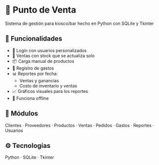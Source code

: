 # 🧾 Punto de Venta

Sistema de gestión para kiosco/bar hecho en Python  con SQLite y Tkinter

## 🧠 Funcionalidades

- 🔐 Login con usuarios personalizados
- 🛒 Ventas con stock que se actualiza solo
- 📦 Carga manual de productos
- 💸 Registro de gastos
- 📊 Reportes por fecha:
  - Ventas y ganancias
  - Costo de inventario y ventas
- 📈 Gráficos visuales para los reportes
- 📡 Funciona offline

## 🧱 Módulos

Clientes · Proveedores · Productos · Ventas · Pedidos · Gastos · Reportes · Usuarios

## ⚙️ Tecnologías

Python · SQLite · Tkinter
